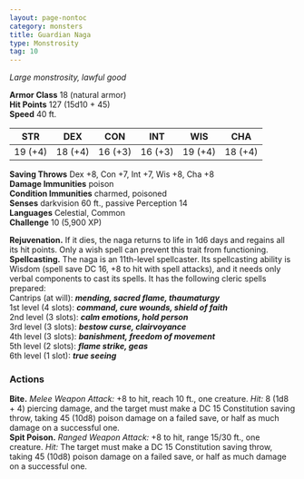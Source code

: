 ```yaml
---
layout: page-nontoc
category: monsters
title: Guardian Naga
type: Monstrosity
tag: 10
---
```

_Large monstrosity, lawful good_

**Armor Class** 18 (natural armor)    
**Hit Points** 127 (15d10 + 45)    
**Speed** 40 ft. 

| STR     | DEX     | CON     | INT     | WIS     | CHA     |
|---------|---------|---------|---------|---------|---------|
| 19 (+4) | 18 (+4) | 16 (+3) | 16 (+3) | 19 (+4) | 18 (+4) |

**Saving Throws** Dex +8, Con +7, Int +7, Wis +8, Cha +8    
**Damage Immunities** poison    
**Condition Immunities** charmed, poisoned    
**Senses** darkvision 60 ft., passive Perception 14    
**Languages** Celestial, Common    
**Challenge** 10 (5,900 XP) 

**Rejuvenation.** If it dies, the naga returns to life in 1d6 days and regains all its hit points. Only a wish spell can prevent this trait from functioning.    
**Spellcasting.** The naga is an 11th-level spellcaster. Its spellcasting ability is Wisdom (spell save DC 16, +8 to hit with spell attacks), and it needs only verbal components to cast its spells. It has the following cleric spells prepared:    
Cantrips (at will): **_mending, sacred flame, thaumaturgy_**    
1st level (4 slots): **_command, cure wounds, shield of faith_**    
2nd level (3 slots): **_calm emotions, hold person_**    
3rd level (3 slots): **_bestow curse, clairvoyance_**    
4th level (3 slots): **_banishment, freedom of movement_**    
5th level (2 slots): **_flame strike, geas_**    
6th level (1 slot): **_true seeing_** 

### Actions    
**Bite.** _Melee Weapon Attack:_ +8 to hit, reach 10 ft., one creature. _Hit:_ 8 (1d8 + 4) piercing damage, and the target must make a DC 15 Constitution saving throw, taking 45 (10d8) poison damage on a failed save, or half as much damage on a successful one.    
**Spit Poison.** _Ranged Weapon Attack:_ +8 to hit, range 15/30 ft., one creature. _Hit:_ The target must make a DC 15 Constitution saving throw, taking 45 (10d8) poison damage on a failed save, or half as much damage on a successful one.